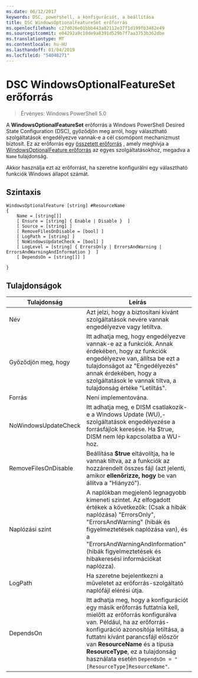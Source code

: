 ```yaml
---
ms.date: 06/12/2017
keywords: DSC, powershell, a konfigurációt, a beállítása
title: DSC WindowsOptionalFeatureSet erőforrás
ms.openlocfilehash: c27d026e01bbb443a82112e37f1d199fb3482e49
ms.sourcegitcommit: e04292a9c10de9a8391d529b7f7aa3753b362dbe
ms.translationtype: MT
ms.contentlocale: hu-HU
ms.lasthandoff: 01/04/2019
ms.locfileid: "54048271"
---
```

# <a name="dsc-windowsoptionalfeatureset-resource"></a>DSC WindowsOptionalFeatureSet erőforrás

> Érvényes: Windows PowerShell 5.0

A **WindowsOptionalFeatureSet** erőforrás a Windows PowerShell Desired State Configuration (DSC), győződjön meg arról, hogy választható szolgáltatások engedélyezve vannak-e a cél csomópont mechanizmust biztosít.
Ez az erőforrás egy [összetett erőforrás](../../../resources/authoringResourceComposite.md) , amely meghívja a [WindowsOptionalFeature erőforrás](windowsOptionalFeatureResource.md) az egyes szolgáltatásokhoz, megadva a `Name` tulajdonság.

Akkor használja ezt az erőforrást, ha szeretne konfigurálni egy választható funkciók Windows állapot számát.

## <a name="syntax"></a>Szintaxis

```
WindowsOptionalFeature [string] #ResourceName
{
    Name = [string[]]
    [ Ensure = [string] { Enable | Disable }  ]
    [ Source = [string] ]
    [ RemoveFilesOnDisable = [bool] ]
    [ LogPath = [string] ]
    [ NoWindowsUpdateCheck = [bool] ]
    [ LogLevel = [string] { ErrorsOnly | ErrorsAndWarning | ErrorsAndWarningAndInformation }  ]
    [ DependsOn = [string[]] ]

}
```

## <a name="properties"></a>Tulajdonságok

|  Tulajdonság  |  Leírás   |
|---|---|
| Név| Azt jelzi, hogy a biztosítani kívánt szolgáltatások nevére vannak engedélyezve vagy letiltva.|
| Győződjön meg, hogy| Itt adhatja meg, hogy engedélyezve vannak-e az a funkciók. Annak érdekében, hogy az funkciók engedélyezve van, állítsa be ezt a tulajdonságot az "Engedélyezés" annak érdekében, hogy a szolgáltatások le vannak tiltva, a tulajdonság értéke "Letiltás".|
| Forrás| Není implementována.|
| NoWindowsUpdateCheck| Itt adhatja meg, e DISM csatlakozik-e a Windows Update (WU),-szolgáltatások engedélyezése a forrásfájlok keresése. Ha $true, DISM nem lép kapcsolatba a WU-hoz.|
| RemoveFilesOnDisable| Beállítása **$true** eltávolítja, ha le vannak tiltva, az a funkciók az hozzárendelt összes fájl (azt jelenti, amikor **ellenőrizze, hogy** be van állítva a "Hiányzó").|
| Naplózási szint| A naplókban megjelenő legnagyobb kimeneti szintet. Az elfogadott értékek a következők: (Csak a hibák naplózása) "ErrorsOnly", "ErrorsAndWarning" (hibák és figyelmeztetések naplózása van), és a "ErrorsAndWarningAndInformation" (hibák figyelmeztetések és hibakeresési információkat naplózza).|
| LogPath| Ha szeretne bejelentkezni a műveletet az erőforrás-szolgáltató naplófájl elérési útja.|
| DependsOn| Itt adhatja meg, hogy a konfigurációt egy másik erőforrás futtatnia kell, mielőtt az erőforrás konfigurálva van. Például, ha az erőforrás-konfiguráció azonosítója letiltása, a futtatni kívánt parancsfájl először van __ResourceName__ és a típusa __ResourceType__, ez a tulajdonság használata esetén `DependsOn = "[ResourceType]ResourceName"`.|

